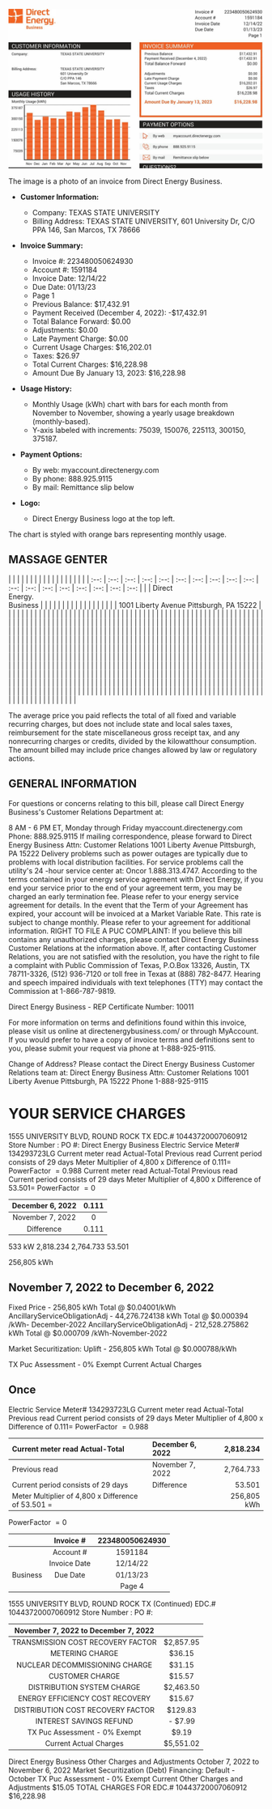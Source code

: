 ![](images/img-0.jpeg)

The image is a photo of an invoice from Direct Energy Business. 

- **Customer Information:**
  - Company: TEXAS STATE UNIVERSITY
  - Billing Address: TEXAS STATE UNIVERSITY, 601 University Dr, C/O PPA 146, San Marcos, TX 78666

- **Invoice Summary:**
  - Invoice #: 223480050624930
  - Account #: 1591184
  - Invoice Date: 12/14/22
  - Due Date: 01/13/23
  - Page 1
  - Previous Balance: $17,432.91
  - Payment Received (December 4, 2022): -$17,432.91
  - Total Balance Forward: $0.00
  - Adjustments: $0.00
  - Late Payment Charge: $0.00
  - Current Usage Charges: $16,202.01
  - Taxes: $26.97
  - Total Current Charges: $16,228.98
  - Amount Due By January 13, 2023: $16,228.98

- **Usage History:**
  - Monthly Usage (kWh) chart with bars for each month from November to November, showing a yearly usage breakdown (monthly-based).
  - Y-axis labeled with increments: 75039, 150076, 225113, 300150, 375187.

- **Payment Options:**
  - By web: myaccount.directenergy.com
  - By phone: 888.925.9115
  - By mail: Remittance slip below

- **Logo:**
  - Direct Energy Business logo at the top left.

The chart is styled with orange bars representing monthly usage.

## MASSAGE GENTER

|  |  |  |  |  |  |  |  |  |  |  |  |  |  |  |  |  |
| :--: | :--: | :--: | :--: | :--: | :--: | :--: | :--: | :--: | :--: | :--: | :--: | :--: | :--: | :--: | :--: | :--: | :--: |
|  | Direct <br> Energy. <br> Business |  |  |  |  |  |  |  |  |  |  |  |  |  |  |  |  |
| 1001 Liberty Avenue Pittsburgh, PA 15222 |  |  |  |  |  |  |  |  |  |  |  |  |  |  |  |  |  |
|  |  |  |  |  |  |  |  |  |  |  |  |  |  |  |  |  |  |
|  |  |  |  |  |  |  |  |  |  |  |  |  |  |  |  |  |  |
|  |  |  |  |  |  |  |  |  |  |  |  |  |  |  |  |  |  |
|  |  |  |  |  |  |  |  |  |  |  |  |  |  |  |  |  |  |
|  |  |  |  |  |  |  |  |  |  |  |  |  |  |  |  |  |  |
|  |  |  |  |  |  |  |  |  |  |  |  |  |  |  |  |  |  |
|  |  |  |  |  |  |  |  |  |  |  |  |  |  |  |  |  |  |
|  |  |  |  |  |  |  |  |  |  |  |  |  |  |  |  |  |  |
|  |  |  |  |  |  |  |  |  |  |  |  |  |  |  |  |  |  |
|  |  |  |  |  |  |  |  |  |  |  |  |  |  |  |  |  |  |
|  |  |  |  |  |  |  |  |  |  |  |  |  |  |  |  |  |  |
|  |  |  |  |  |  |  |  |  |  |  |  |  |  |  |  |  |  |
|  |  |  |  |  |  |  |  |  |  |  |  |  |  |  |  |  |  |
|  |  |  |  |  |  |  |  |  |  |  |  |  |  |  |  |  |  |
|  |  |  |  |  |  |  |  |  |  |  |  |  |  |  |  |  |  |
|  |  |  |  |  |  |  |  |  |  |  |  |  |  |  |  |  |  |
|  |  |  |  |  |  |  |  |  |  |  |  |  |  |  |  |  |  |
|  |  |  |  |  |  |  |  |  |  |  |  |  |  |  |  |  |  |
|  |  |  |  |  |  |  |  |  |  |  |  |  |  |  |  |  |  |
|  |  |  |  |  |  |  |  |  |  |  |  |  |  |  |  |  |  |
|  |  |  |  |  |  |  |  |  |  |  |  |  |  |  |  |  |  |
|  |  |  |  |  |  |  |  |  |  |  |  |  |  |  |  |  |  |
|  |  |  |  |  |  |  |  |  |  |  |  |  |  |  |  |  |  |
|  |  |  |  |  |  |  |  |  |  |  |  |  |  |  |  |  |  |
|  |  |  |  |  |  |  |  |  |  |  |  |  |  |  |  |  |  |
|  |  |  |  |  |  |  |  |  |  |  |  |  |  |  |  |  |  |
|  |  |  |  |  |  |  |  |  |  |  |  |  |  |  |  |  |  |
|  |  |  |  |  |  |  |  |  |  |  |  |  |  |  |  |  |  |
|  |  |  |  |  |  |  |  |  |  |  |  |  |  |  |  |  |  |
|  |  |  |  |  |  |  |  |  |  |  |  |  |  |  |  |  |  |
|  |  |  |  |  |  |  |  |  |  |  |  |  |  |  |  |  |  |


The average price you paid reflects the total of all fixed and variable recurring charges, but does not include state and local sales taxes, reimbursement for the state miscellaneous gross receipt tax, and any nonrecurring charges or credits, divided by the kilowatthour consumption. The amount billed may include price changes allowed by law or regulatory actions.

## GENERAL INFORMATION

For questions or concerns relating to this bill, please call Direct Energy Business's Customer Relations Department at:

8 AM - 6 PM ET, Monday through Friday
myaccount.directenergy.com
Phone: 888.925.9115
If mailing correspondence, please forward to Direct Energy Business
Attn: Customer Relations
1001 Liberty Avenue
Pittsburgh, PA 15222
Delivery problems such as power outages are typically due to problems with local distribution facilities. For service problems call the utility's 24 -hour service center at: Oncor 1.888.313.4747.
According to the terms contained in your energy service agreement with Direct Energy, if you end your service prior to the end of your agreement term, you may be charged an early termination fee. Please refer to your energy service agreement for details.
In the event that the Term of your Agreement has expired, your account will be invoiced at a Market Variable Rate. This rate is subject to change monthly. Please refer to your agreement for additional information.
RIGHT TO FILE A PUC COMPLAINT: If you believe this bill contains any unauthorized charges, please contact Direct Energy Business Customer Relations at the information above. If, after contacting Customer Relations, you are not satisfied with the resolution, you have the right to file a complaint with Public Commission of Texas, P.O.Box 13326, Austin, TX 78711-3326, (512) 936-7120 or toll free in Texas at (888) 782-8477. Hearing and speech impaired individuals with text telephones (TTY) may contact the Commission at 1-866-787-9819.

Direct Energy Business - REP Certificate Number: 10011

For more information on terms and definitions found within this invoice, please visit us online at directenergybusiness.com/ or through MyAccount. If you would prefer to have a copy of invoice terms and definitions sent to you, please submit your request via phone at 1-888-925-9115.

Change of Address?
Please contact the Direct Energy Business Customer Relations team at:
Direct Energy Business
Attn: Customer Relations
1001 Liberty Avenue
Pittsburgh, PA 15222
Phone 1-888-925-9115

# YOUR SERVICE CHARGES 

1555 UNIVERSITY BLVD, ROUND ROCK TX
EDC.\# 10443720007060912
Store Number :
PO \#:
Direct Energy Business
Electric Service
Meter\# 134293723LG
Current meter read Actual-Total
Previous read
Current period consists of 29 days
Meter Multiplier of 4,800 x Difference of $0.111=$
PowerFactor $=0.988$
Current meter read Actual-Total
Previous read
Current period consists of 29 days
Meter Multiplier of 4,800 x Difference of $53.501=$
PowerFactor $=0$

| December 6, 2022 | 0.111 |
| :--: | :--: |
| November 7, 2022 | 0 |
| Difference | 0.111 |

533 kW
2,818.234
2,764.733
53.501

256,805 kWh

## November 7, 2022 to December 6, 2022

Fixed Price - 256,805 kWh Total @ \$0.04001/kWh
AncillaryServiceObligationAdj - 44,276.724138 kWh Total @ \$0.000394 /kWh-
December-2022
AncillaryServiceObligationAdj - 212,528.275862 kWh Total @ \$0.000709 /kWh-November-2022

Market Securitization: Uplift - 256,805 kWh Total @ \$0.000788/kWh

TX Puc Assessment - 0\% Exempt
Current Actual Charges

## Once

Electric Service
Meter\# 134293723LG
Current meter read Actual-Total
Previous read
Current period consists of 29 days
Meter Multiplier of 4,800 x Difference of $0.111=$
PowerFactor $=0.988$

| Current meter read Actual-Total | December 6, 2022 | 2,818.234 |
| :-- | :-- | --: |
| Previous read | November 7, 2022 | 2,764.733 |
| Current period consists of 29 days | Difference | 53.501 |
| Meter Multiplier of 4,800 x Difference of 53.501 = |  | 256,805 kWh |

PowerFactor $=0$

|  | Invoice \# | 223480050624930 |
| :--: | :--: | :--: |
|  | Account \# | 1591184 |
|  | Invoice Date | 12/14/22 |
| Business | Due Date | 01/13/23 |
|  |  | Page 4 |

1555 UNIVERSITY BLVD, ROUND ROCK TX (Continued)
EDC.\# 10443720007060912
Store Number :
PO \#:

| November 7, 2022 to December 7, 2022 |  |
| :--: | :--: |
| TRANSMISSION COST RECOVERY FACTOR | \$2,857.95 |
| METERING CHARGE | \$36.15 |
| NUCLEAR DECOMMISSIONING CHARGE | \$31.15 |
| CUSTOMER CHARGE | \$15.57 |
| DISTRIBUTION SYSTEM CHARGE | \$2,463.50 |
| ENERGY EFFICIENCY COST RECOVERY | \$15.67 |
| DISTRIBUTION COST RECOVERY FACTOR | \$129.83 |
| INTEREST SAVINGS REFUND | - $\$ 7.99$ |
| TX Puc Assessment - 0\% Exempt | \$9.19 |
| Current Actual Charges | \$5,551.02 |

Direct Energy Business
Other Charges and Adjustments
October 7, 2022 to November 6, 2022
Market Securitization (Debt) Financing: Default - October
TX Puc Assessment - 0\% Exempt
Current Other Charges and Adjustments
$\$ 15.05$
TOTAL CHARGES FOR EDC.\# 10443720007060912
\$16,228.98

